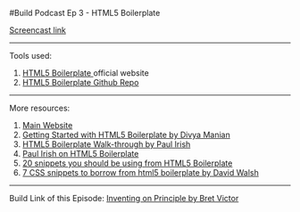 #Build Podcast Ep 3 - HTML5 Boilerplate

[Screencast link ](http://build-podcast.com/terminal/)

________________


Tools used:

1. [HTML5 Boilerplate ](http://html5boilerplate.com/) official website
2. [HTML5 Boilerplate Github Repo](https://github.com/h5bp/html5-boilerplate)


________________________


More resources:

1. [Main Website ](http://html5boilerplate.com/)
2. [Getting Started with HTML5 Boilerplate by Divya Manian](http://www.youtube.com/watch?v=NMEB78VX2P0)
1. [HTML5 Boilerplate Walk-through by Paul Irish](http://www.youtube.com/watch?v=oDlsOyPKUTM)
1. [Paul Irish on HTML5 Boilerplate ](http://www.youtube.com/watch?v=qyM37XKkmKQ)
1. [20 snippets you should be using from HTML5 Boilerplate ](http://www.1stwebdesigner.com/design/snippets-html5-boilerplate/)
2. [7 CSS snippets to borrow from html5 boilerplate by David Walsh](http://davidwalsh.name/html5-boilerplate)

________________________

Build Link of this Episode: [Inventing on Principle by Bret Victor ](https://vimeo.com/36579366)